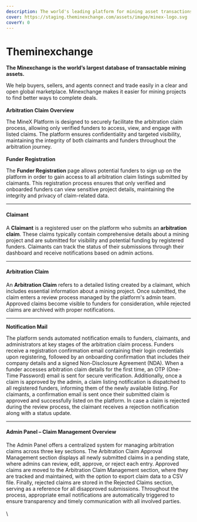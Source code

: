 ```yaml
---
description: The world's leading platform for mining asset transactions
cover: https://staging.theminexchange.com/assets/image/minex-logo.svg
coverY: 0
---
```


# Theminexchange

**The Minexchange is the world’s largest database of transactable mining assets.**

We help buyers, sellers, and agents connect and trade easily in a clear and open global marketplace. Minexchange makes it easier for mining projects to find better ways to complete deals.\
\
**Arbitration Claim Overview**

The MineX Platform is designed to securely facilitate the arbitration claim process, allowing only verified funders to access, view, and engage with listed claims. The platform ensures confidentiality and targeted visibility, maintaining the integrity of both claimants and funders throughout the arbitration journey.\
\
**Funder Registration**

The **Funder Registration** page allows potential funders to sign up on the platform in order to gain access to all arbitration claim listings submitted by claimants. This registration process ensures that only verified and onboarded funders can view sensitive project details, maintaining the integrity and privacy of claim-related data.

***

#### **Claimant**

A **Claimant** is a registered user on the platform who submits an **arbitration claim**. These claims typically contain comprehensive details about a mining project and are submitted for visibility and potential funding by registered funders. Claimants can track the status of their submissions through their dashboard and receive notifications based on admin actions.

***

#### **Arbitration Claim**

An **Arbitration Claim** refers to a detailed listing created by a claimant, which includes essential information about a mining project. Once submitted, the claim enters a review process managed by the platform's admin team. Approved claims become visible to funders for consideration, while rejected claims are archived with proper notifications.\
&#x20;

***

**Notification Mail**

The platform sends automated notification emails to funders, claimants, and administrators at key stages of the arbitration claim process. Funders receive a registration confirmation email containing their login credentials upon registering, followed by an onboarding confirmation that includes their company details and a signed Non-Disclosure Agreement (NDA). When a funder accesses arbitration claim details for the first time, an OTP (One-Time Password) email is sent for secure verification. Additionally, once a claim is approved by the admin, a claim listing notification is dispatched to all registered funders, informing them of the newly available listing. For claimants, a confirmation email is sent once their submitted claim is approved and successfully listed on the platform. In case a claim is rejected during the review process, the claimant receives a rejection notification along with a status update.

***

#### **Admin Panel – Claim Management Overview**

The Admin Panel offers a centralized system for managing arbitration claims across three key sections. The Arbitration Claim Approval Management section displays all newly submitted claims in a pending state, where admins can review, edit, approve, or reject each entry. Approved claims are moved to the Arbitration Claim Management section, where they are tracked and maintained, with the option to export claim data to a CSV file. Finally, rejected claims are stored in the Rejected Claims section, serving as a reference for all disapproved submissions. Throughout the process, appropriate email notifications are automatically triggered to ensure transparency and timely communication with all involved parties.\
\
&#x20;             \
